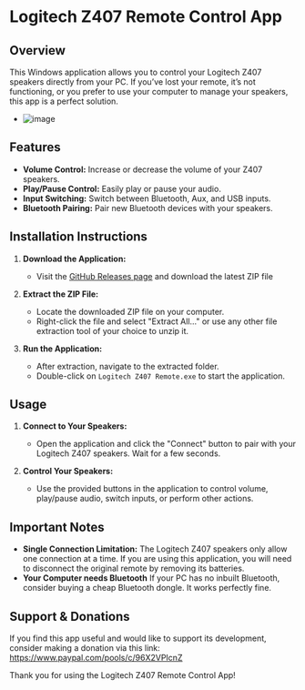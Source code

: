 # Logitech Z407 Remote Control App

## Overview

This Windows application allows you to control your Logitech Z407 speakers directly from your PC. If you’ve lost your remote, it’s not functioning, or you prefer to use your computer to manage your speakers, this app is a perfect solution.
- ![image](https://github.com/user-attachments/assets/b4698d6a-bc50-4fd5-86cd-9cfba55f69e4)


## Features

- **Volume Control:** Increase or decrease the volume of your Z407 speakers.
- **Play/Pause Control:** Easily play or pause your audio.
- **Input Switching:** Switch between Bluetooth, Aux, and USB inputs.
- **Bluetooth Pairing:** Pair new Bluetooth devices with your speakers.


## Installation Instructions

1. **Download the Application:**
   - Visit the [GitHub Releases page](#) and download the latest ZIP file

2. **Extract the ZIP File:**
   - Locate the downloaded ZIP file on your computer.
   - Right-click the file and select "Extract All..." or use any other file extraction tool of your choice to unzip it.

3. **Run the Application:**
   - After extraction, navigate to the extracted folder.
   - Double-click on `Logitech Z407 Remote.exe` to start the application.

## Usage

1. **Connect to Your Speakers:**
   - Open the application and click the "Connect" button to pair with your Logitech Z407 speakers. Wait for a few seconds.

2. **Control Your Speakers:**
   - Use the provided buttons in the application to control volume, play/pause audio, switch inputs, or perform other actions.

## Important Notes

- **Single Connection Limitation:** The Logitech Z407 speakers only allow one connection at a time. If you are using this application, you will need to disconnect the original remote by removing its batteries.
- **Your Computer needs Bluetooth** If your PC has no inbuilt Bluetooth, consider buying a cheap Bluetooth dongle. It works perfectly fine.

## Support & Donations

If you find this app useful and would like to support its development, consider making a donation via this link: https://www.paypal.com/pools/c/96X2VPIcnZ


Thank you for using the Logitech Z407 Remote Control App!
